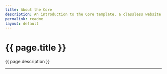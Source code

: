 ```yaml
---
title: About the Core
description: An introduction to the Core template, a classless website template.
permalink: readme
layout: default
---
```


# {{ page.title }}

{{ page.description }}

---